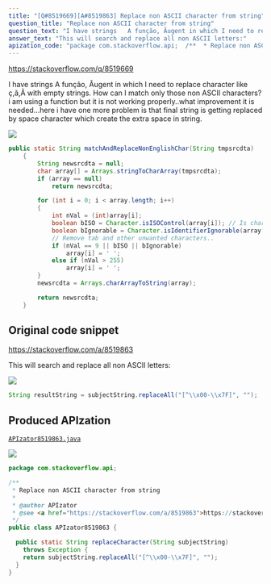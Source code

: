 ```yaml
---
title: "[Q#8519669][A#8519863] Replace non ASCII character from string"
question_title: "Replace non ASCII character from string"
question_text: "I have strings   A função, Ãugent in which I need to replace character like ç,ã,Ã with empty strings. How can I match only those non ASCII characters? i am using a function but it is not working properly..what improvement it is needed...here i have one more problem is that final string is getting replaced by space character which create the extra space in string."
answer_text: "This will search and replace all non ASCII letters:"
apization_code: "package com.stackoverflow.api;  /**  * Replace non ASCII character from string  *  * @author APIzator  * @see <a href=\"https://stackoverflow.com/a/8519863\">https://stackoverflow.com/a/8519863</a>  */ public class APIzator8519863 {    public static String replaceCharacter(String subjectString)     throws Exception {     return subjectString.replaceAll(\"[^\\\\x00-\\\\x7F]\", \"\");   } }"
---
```


https://stackoverflow.com/q/8519669

I have strings   A função, Ãugent in which I need to replace character like ç,ã,Ã with empty strings.
How can I match only those non ASCII characters?
i am using a function
but it is not working properly..what improvement it is needed...here i have one more problem is that final string is getting replaced by space character which create the extra space in string.


<div class="code-logo"><img src="/stackoverflow.png" /></div>

```java
public static String matchAndReplaceNonEnglishChar(String tmpsrcdta)
    {
        String newsrcdta = null;
        char array[] = Arrays.stringToCharArray(tmpsrcdta);
        if (array == null)
            return newsrcdta;

        for (int i = 0; i < array.length; i++)
        {           
            int nVal = (int)array[i];
            boolean bISO = Character.isISOControl(array[i]); // Is character ISO control
            boolean bIgnorable = Character.isIdentifierIgnorable(array[i]); // Is Ignorable identifier
            // Remove tab and other unwanted characters..
            if (nVal == 9 || bISO || bIgnorable)
                array[i] = ' ';
            else if (nVal > 255)
                array[i] = ' ';
        }
        newsrcdta = Arrays.charArrayToString(array);

        return newsrcdta;
    }
```


## Original code snippet

https://stackoverflow.com/a/8519863

This will search and replace all non ASCII letters:

<div class="code-logo"><img src="/stackoverflow.png" /></div>

```java
String resultString = subjectString.replaceAll("[^\\x00-\\x7F]", "");
```

## Produced APIzation

[`APIzator8519863.java`](https://github.com/pasqualesalza/apization-temp/raw/main/data/search/APIzator8519863.java)

<div class="code-logo"><img src="/apizator.png" /></div>

```java
package com.stackoverflow.api;

/**
 * Replace non ASCII character from string
 *
 * @author APIzator
 * @see <a href="https://stackoverflow.com/a/8519863">https://stackoverflow.com/a/8519863</a>
 */
public class APIzator8519863 {

  public static String replaceCharacter(String subjectString)
    throws Exception {
    return subjectString.replaceAll("[^\\x00-\\x7F]", "");
  }
}

```